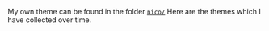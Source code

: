 My own theme can be found in the folder [`nico/`](themes/nico/)
Here are the themes which I have collected over time.
